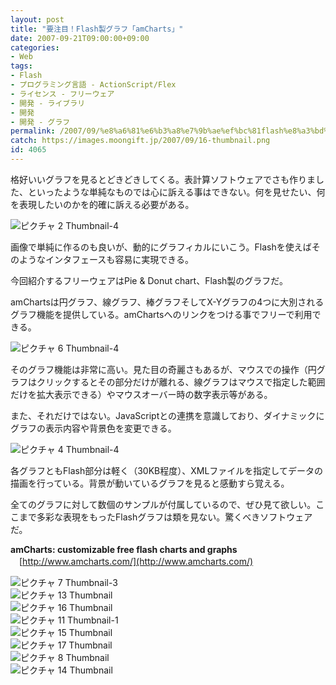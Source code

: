 ```yaml
---
layout: post
title: "要注目！Flash製グラフ「amCharts」"
date: 2007-09-21T09:00:00+09:00
categories:
- Web
tags: 
- Flash
- プログラミング言語 - ActionScript/Flex
- ライセンス - フリーウェア
- 開発 - ライブラリ
- 開発
- 開発 - グラフ
permalink: /2007/09/%e8%a6%81%e6%b3%a8%e7%9b%ae%ef%bc%81flash%e8%a3%bd%e3%82%b0%e3%83%a9%e3%83%95%e3%80%8camcharts%e3%80%8d/
catch: https://images.moongift.jp/2007/09/16-thumbnail.png
id: 4065
---
```

格好いいグラフを見るとどきどきしてくる。表計算ソフトウェアでさも作りました、といったような単純なものでは心に訴える事はできない。何を見せたい、何を表現したいのかを的確に訴える必要がある。  
  
 ![ピクチャ 2 Thumbnail-4](https://images.moongift.jp/2007/09/2-thumbnail-4.png)  
  
画像で単純に作るのも良いが、動的にグラフィカルにいこう。Flashを使えばそのようなインタフェースも容易に実現できる。  
  
今回紹介するフリーウェアはPie & Donut chart、Flash製のグラフだ。  
<!--more-->  
amChartsは円グラフ、線グラフ、棒グラフそしてX-Yグラフの4つに大別されるグラフ機能を提供している。amChartsへのリンクをつける事でフリーで利用できる。  
  
 ![ピクチャ 6 Thumbnail-4](https://images.moongift.jp/2007/09/6-thumbnail-4.png)  
  
そのグラフ機能は非常に高い。見た目の奇麗さもあるが、マウスでの操作（円グラフはクリックするとその部分だけが離れる、線グラフはマウスで指定した範囲だけを拡大表示できる）やマウスオーバー時の数字表示等がある。  
  
また、それだけではない。JavaScriptとの連携を意識しており、ダイナミックにグラフの表示内容や背景色を変更できる。  
  
 ![ピクチャ 4 Thumbnail-4](https://images.moongift.jp/2007/09/4-thumbnail-4.png)  
  
各グラフともFlash部分は軽く（30KB程度）、XMLファイルを指定してデータの描画を行っている。背景が動いているグラフを見ると感動すら覚える。  
  
全てのグラフに対して数個のサンプルが付属しているので、ぜひ見て欲しい。ここまで多彩な表現をもったFlashグラフは類を見ない。驚くべきソフトウェアだ。  
  
**amCharts: customizable free flash charts and graphs**  
　[http://www.amcharts.com/](http://www.amcharts.com/)  
  
 ![ピクチャ 7 Thumbnail-3](https://images.moongift.jp/2007/09/7-thumbnail-3.png)  
 ![ピクチャ 13 Thumbnail](https://images.moongift.jp/2007/09/13-thumbnail.png)  
 ![ピクチャ 16 Thumbnail](https://images.moongift.jp/2007/09/16-thumbnail.png)  
 ![ピクチャ 11 Thumbnail-1](https://images.moongift.jp/2007/09/11-thumbnail-1.png)  
 ![ピクチャ 15 Thumbnail](https://images.moongift.jp/2007/09/15-thumbnail.png)  
 ![ピクチャ 17 Thumbnail](https://images.moongift.jp/2007/09/17-thumbnail.png)  
 ![ピクチャ 8 Thumbnail](https://images.moongift.jp/2007/09/8-thumbnail.png)  
 ![ピクチャ 14 Thumbnail](https://images.moongift.jp/2007/09/14-thumbnail.png)

